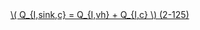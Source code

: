 <a href="/eco2_guide_center/1.%20ECO2%20Logic%20Guide/Hee1_Equation_List.html" class="equation-link" target="_blank" rel="noopener noreferrer">
  \( Q_{I,sink,c} = Q_{I,vh} + Q_{I,c} \) <span class="eq-number">(2-125)</span>
</a>

